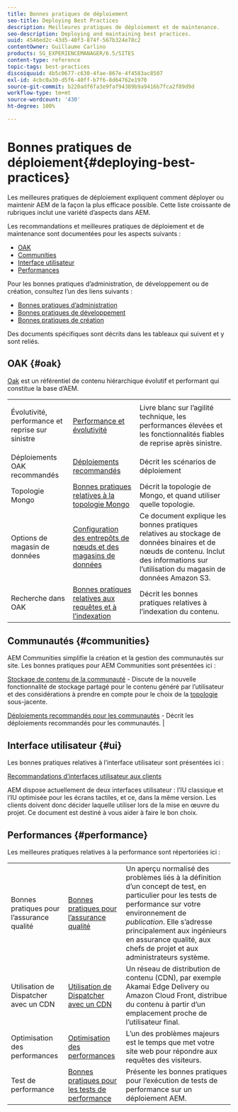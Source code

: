 ```yaml
---
title: Bonnes pratiques de déploiement
seo-title: Deploying Best Practices
description: Meilleures pratiques de déploiement et de maintenance.
seo-description: Deploying and maintaining best practices.
uuid: 4546ed2c-43d5-40f3-874f-567b324e78c2
contentOwner: Guillaume Carlino
products: SG_EXPERIENCEMANAGER/6.5/SITES
content-type: reference
topic-tags: best-practices
discoiquuid: 4b5c0677-c630-4fae-867e-4f4583ac8507
exl-id: 4cbc0a30-d5f6-40ff-b7f6-8d64762e1970
source-git-commit: b220adf6fa3e9faf94389b9a9416b7fca2f89d9d
workflow-type: tm+mt
source-wordcount: '430'
ht-degree: 100%

---
```


# Bonnes pratiques de déploiement{#deploying-best-practices}

Les meilleures pratiques de déploiement expliquent comment déployer ou maintenir AEM de la façon la plus efficace possible. Cette liste croissante de rubriques inclut une variété d’aspects dans AEM.

Les recommandations et meilleures pratiques de déploiement et de maintenance sont documentées pour les aspects suivants :

* [OAK](#oak)
* [Communities](#communities)
* [Interface utilisateur](#ui)
* [Performances](#performance)

Pour les bonnes pratiques d’administration, de développement ou de création, consultez l’un des liens suivants :

* [Bonnes pratiques d’administration](/help/sites-administering/administer-best-practices.md)
* [Bonnes pratiques de développement](/help/sites-developing/best-practices.md)
* [Bonnes pratiques de création](/help/sites-authoring/best-practices.md)

Des documents spécifiques sont décrits dans les tableaux qui suivent et y sont reliés.

## OAK {#oak}

[Oak](/help/sites-deploying/platform.md) est un référentiel de contenu hiérarchique évolutif et performant qui constitue la base d’AEM.

<table>
 <tbody>
  <tr>
   <td><p>Évolutivité, performance et reprise sur sinistre</p> </td>
   <td><a href="/help/sites-deploying/performance.md">Performance et évolutivité</a></td>
   <td>Livre blanc sur l’agilité technique, les performances élevées et les fonctionnalités fiables de reprise après sinistre.</td>
  </tr>
  <tr>
   <td>Déploiements OAK recommandés</td>
   <td><a href="/help/sites-deploying/recommended-deploys.md">Déploiements recommandés</a></td>
   <td>Décrit les scénarios de déploiement</td>
  </tr>
  <tr>
   <td>Topologie Mongo</td>
   <td><a href="/help/sites-deploying/recommended-deploys.md">Bonnes pratiques relatives à la topologie Mongo</a></td>
   <td>Décrit la topologie de Mongo, et quand utiliser quelle topologie.</td>
  </tr>
  <tr>
   <td>Options de magasin de données</td>
   <td><a href="/help/sites-deploying/data-store-config.md">Configuration des entrepôts de nœuds et des magasins de données</a></td>
   <td>Ce document explique les bonnes pratiques relatives au stockage de données binaires et de nœuds de contenu. Inclut des informations sur l’utilisation du magasin de données Amazon S3.</td>
  </tr>
  <tr>
   <td>Recherche dans OAK</td>
   <td><a href="/help/sites-deploying/best-practices-for-queries-and-indexing.md">Bonnes pratiques relatives aux requêtes et à l’indexation</a><br /> </td>
   <td>Décrit les bonnes pratiques relatives à l’indexation du contenu.</td>
  </tr>
 </tbody>
</table>

## Communautés {#communities}

AEM Communities simplifie la création et la gestion des communautés sur site. Les bonnes pratiques pour AEM Communities sont présentées ici :

[Stockage de contenu de la communauté](/help/communities/working-with-srp.md) - Discute de la nouvelle fonctionnalité de stockage partagé pour le contenu généré par l’utilisateur et des considérations à prendre en compte pour le choix de la [topologie](/help/communities/topologies.md) sous-jacente.

[Déploiements recommandés pour les communautés](/help/sites-deploying/recommended-deploys.md#considerations-for-aem-communities) - Décrit les déploiements recommandés pour les communautés. |

## Interface utilisateur {#ui}

Les bonnes pratiques relatives à l’interface utilisateur sont présentées ici :

[Recommandations d’interfaces utilisateur aux clients](/help/sites-deploying/ui-recommendations.md)

AEM dispose actuellement de deux interfaces utilisateur : l’IU classique et l’IU optimisée pour les écrans tactiles, et ce, dans la même version. Les clients doivent donc décider laquelle utiliser lors de la mise en œuvre du projet. Ce document est destiné à vous aider à faire le bon choix.

## Performances {#performance}

Les meilleures pratiques relatives à la performance sont répertoriées ici :

<table>
 <tbody>
  <tr>
   <td>Bonnes pratiques pour l’assurance qualité</td>
   <td><a href="/help/sites-deploying/configuring-performance.md#best-practices-for-quality-assurance">Bonnes pratiques pour l’assurance qualité</a></td>
   <td>Un aperçu normalisé des problèmes liés à la définition d’un concept de test, en particulier pour les tests de performance sur votre environnement de <em>publication</em>. Elle s’adresse principalement aux ingénieurs en assurance qualité, aux chefs de projet et aux administrateurs système.</td>
  </tr>
  <tr>
   <td>Utilisation de Dispatcher avec un CDN</td>
   <td><a href="https://helpx.adobe.com/fr/experience-manager/dispatcher/using/dispatcher.html#using-dispatcher-with-a-cdn">Utilisation de Dispatcher avec un CDN</a></td>
   <td>Un réseau de distribution de contenu (CDN), par exemple Akamai Edge Delivery ou Amazon Cloud Front, distribue du contenu à partir d’un emplacement proche de l’utilisateur final.</td>
  </tr>
  <tr>
   <td>Optimisation des performances</td>
   <td><a href="/help/sites-deploying/configuring-performance.md">Optimisation des performances</a></td>
   <td>L’un des problèmes majeurs est le temps que met votre site web pour répondre aux requêtes des visiteurs.</td>
  </tr>
  <tr>
   <td>Test de performance</td>
   <td><a href="/help/sites-deploying/best-practices-for-performance-testing.md">Bonnes pratiques pour les tests de performance</a></td>
   <td>Présente les bonnes pratiques pour l’exécution de tests de performance sur un déploiement AEM.<br /> </td>
  </tr>
 </tbody>
</table>
